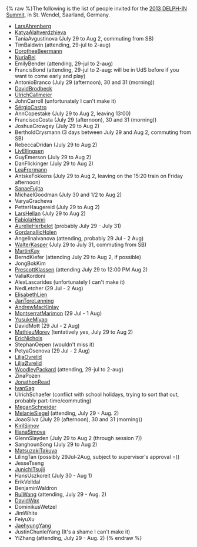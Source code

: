 {% raw %}The following is the list of people invited for the [2013 DELPH-IN
Summit](https://blog.inductorsoftware.com/docsproto/summits/SaarlandTop), in St. Wendel, Saarland, Germany.

- [LarsAhrenberg](/LarsAhrenberg)
- [KatyaAlahverdzhieva](/KatyaAlahverdzhieva)
- TaniaAvgustinova (July 29 to Aug 2, commuting
from SB)
- TimBaldwin (attending, 29-jul to 2-aug)
- [DorotheeBeermann](/DorotheeBeermann)
- [NuriaBel](/NuriaBel)
- EmilyBender (attending, 29-jul to 2-aug)
- FrancisBond (attending, 29-jul to 2-aug: will be in
UdS before if you want to come early and play)
- AntonioBranco (July 29 (afternoon), 30 and 31
(morning))
- [DavidBrodbeck](/DavidBrodbeck)
- [UlrichCallmeier](/UlrichCallmeier)
- JohnCarroll (unfortunately I can't make it)
- [SérgioCastro](/S%C3%A9rgioCastro)
- AnnCopestake (July 29 to Aug 2, leaving 13:00)
- FranciscoCosta (July 29 (afternoon), 30 and 31
(morning))
- JoshuaCrowgey (July 29 to Aug 2)
- BertholdCrysmann (3 days between July 29 and Aug
2, commuting from SB)
- RebeccaDridan (July 29 to Aug 2)
- [LivEllingsen](/LivEllingsen)
- GuyEmerson (July 29 to Aug 2)
- DanFlickinger (July 29 to Aug 2)
- [LeaFrermann](/LeaFrermann)
- AntskeFokkens (July 29 to Aug 2, leaving on the
15:20 train on Friday afternoon)
- [SanaeFujita](/SanaeFujita)
- MichaelGoodman (July 30 and 1/2 to Aug 2)
- VaryaGracheva
- PetterHaugereid (July 29 to Aug 2)
- [LarsHellan](/LarsHellan) (July 29 to Aug 2)
- [FabiolaHenri](/FabiolaHenri)
- [AurelieHerbelot](/AurelieHerbelot) (probably July 29 - July 31)
- [GordanaIlicHolen](/GordanaIlicHolen)
- AngelinaIvanova (attending, probably 29 Jul - 2
Aug)
- [WalterKasper](/WalterKasper) (July 29 to July 31, commuting from
SB)
- [MartinKay](/MartinKay)
- BerndKiefer (attending July 29 to Aug 2, if possible)
- JongBokKim
- [PrescottKlassen](/PrescottKlassen) (attending July 29 to 12:00 PM
Aug 2)
- ValiaKordoni
- AlexLascarides (unfortunately I can't make it)
- NedLetcher (29 Jul - 2 Aug)
- [ElisabethLien](/ElisabethLien)
- [JanToreLønning](/JanToreL%C3%B8nning)
- [AndrewMacKinlay](/AndrewMacKinlay)
- [MontserratMarimon](/MontserratMarimon) (29 Jul - 1 Aug)
- [YusukeMiyao](/YusukeMiyao)
- DavidMott (29 Jul - 2 Aug)
- [MathieuMorey](/MathieuMorey) (tentatively yes, July 29 to Aug 2)
- [EricNichols](/EricNichols)
- StephanOepen (wouldn't miss it)
- PetyaOsenova (29 Jul - 2 Aug)
- [LiljaOvrelid](/LiljaOvrelid)
- [LiljaØvrelid](/Lilja%C3%98vrelid)
- [WoodleyPackard](/WoodleyPackard) (attending, 29-jul to 2-aug)
- ZinaPozen
- [JonathonRead](/JonathonRead)
- [IvanSag](/IvanSag)
- UlrichSchaefer (conflict with school holidays,
trying to sort that out, probably part-time/commuting)
- [MeganSchneider](/MeganSchneider)
- [MelanieSiegel](/MelanieSiegel) (attending, July 29 - Aug. 2)
- JoaoSilva (July 29 (afternoon), 30 and 31 (morning))
- [KirilSimov](/KirilSimov)
- [IlianaSimova](/IlianaSimova)
- GlennSlayden (July 29 to Aug 2 (through session 7))
- SanghounSong (July 29 to Aug 2)
- [MatsuzakiTakuya](/MatsuzakiTakuya)
- LilingTan (possibly 29Jul-2Aug, subject to supervisor's
approval =))
- JesseTseng
- [JunichiTsujii](/JunichiTsujii)
- HansUszkoreit (July 30 - Aug 1)
- ErikVelldal
- BenjaminWaldron
- [RuiWang](/RuiWang) (attending, July 29 - Aug. 2)
- [DavidWax](/DavidWax)
- DominikusWetzel
- JimWhite
- FeiyuXu
- [JaehyungYang](/JaehyungYang)
- JustinChunleiYang (It's a shame I can't make
it)
- YiZhang (attending, July 29 - Aug. 2)
<update date omitted for speed>{% endraw %}